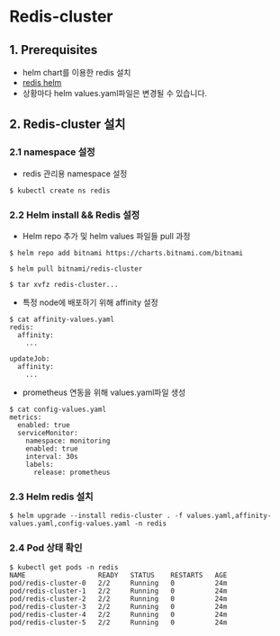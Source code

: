 # Redis-cluster
## 1. Prerequisites
- helm chart를 이용한 redis 설치
- [redis helm](https://github.com/bitnami/charts/tree/master/bitnami/redis-cluster)
- 상황마다 helm values.yaml파일은 변경될 수 있습니다. 
## 2. Redis-cluster 설치
### 2.1 namespace 설정
- redis 관리용 namespace 설정
```
$ kubectl create ns redis
```
### 2.2 Helm install && Redis 설정
- Helm repo 추가 및 helm values 파일들 pull 과정
```
$ helm repo add bitnami https://charts.bitnami.com/bitnami

$ helm pull bitnami/redis-cluster

$ tar xvfz redis-cluster... 
```
- 특정 node에 배포하기 위해 affinity 설정
```
$ cat affinity-values.yaml
redis:
  affinity:
    ...

updateJob:
  affinity:
    ...
```
- prometheus 연동을 위해 values.yaml파일 생성
```
$ cat config-values.yaml
metrics:
  enabled: true
  serviceMonitor:
    namespace: monitoring
    enabled: true
    interval: 30s
    labels:
      release: prometheus
```
### 2.3 Helm redis 설치
```
$ helm upgrade --install redis-cluster . -f values.yaml,affinity-values.yaml,config-values.yaml -n redis
```
### 2.4 Pod 상태 확인
```
$ kubectl get pods -n redis
NAME                  READY   STATUS    RESTARTS   AGE
pod/redis-cluster-0   2/2     Running   0          24m
pod/redis-cluster-1   2/2     Running   0          24m
pod/redis-cluster-2   2/2     Running   0          24m
pod/redis-cluster-3   2/2     Running   0          24m
pod/redis-cluster-4   2/2     Running   0          24m
pod/redis-cluster-5   2/2     Running   0          24m
```